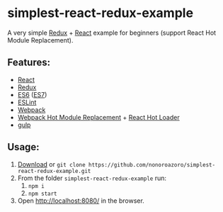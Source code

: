 # simplest-react-redux-example

A very simple [Redux](https://github.com/rackt/redux) + [React](https://facebook.github.io/react/) example for beginners (support React Hot Module Replacement).


## Features:

- [React](https://facebook.github.io/react/)
- [Redux](https://github.com/rackt/redux)
- [ES6](https://babeljs.io/docs/learn-es2015/) ([ES7](http://babeljs.io/docs/plugins/preset-stage-1/))
- [ESLint](http://eslint.org/)
- [Webpack](https://webpack.github.io/)
- [Webpack Hot Module Replacement](https://webpack.github.io/docs/hot-module-replacement.html) + [React Hot Loader](https://gaearon.github.io/react-hot-loader/)
- [gulp](http://gulpjs.com/)


## Usage:

1. [Download](https://github.com/nonoroazoro/simplest-react-redux-example/archive/master.zip) or `git clone https://github.com/nonoroazoro/simplest-react-redux-example.git`
2. From the folder `simplest-react-redux-example` run:
      1.  `npm i`
      2.  `npm start`
3. Open [http://localhost:8080/](http://localhost:8080/) in the browser.
